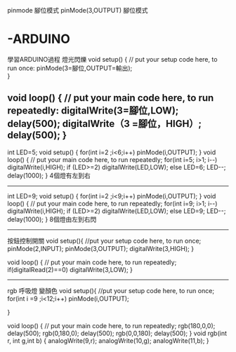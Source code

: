 pinmode 腳位模式
pinMode(3,OUTPUT) 腳位模式
# -ARDUINO
學習ARDUINO過程
燈光閃爍
void setup() {
  // put your setup code here, to run once:
  pinMode(3=腳位,OUTPUT=輸出);  
}

void loop() {
  // put your main code here, to run repeatedly:
  digitalWrite(3=腳位,LOW);
  delay(500);
  digitalWrite（3 =腳位，HIGH）;
  delay(500);
}
------------------------- 
int LED=5;
void setup() {
  for(int i=2 ;i<6;i++)
   pinMode(i,OUTPUT);
}
void loop() {
  // put your main code here, to run repeatedly;
  for(int i=5; i>1; i--)
    digitalWrite(i,HIGH);
  if (LED>=2)
    digitalWrite(LED,LOW);
  else
     LED=6;
  LED--;
  delay(1000);
}
4個燈有左到右
- - - - - - - - - - - - - - - 
int LED=9;
void setup() {
  for(int i=2 ;i<9;i++)
   pinMode(i,OUTPUT);
}
void loop() {
  // put your main code here, to run repeatedly;
  for(int i=9; i>1; i--)
    digitalWrite(i,HIGH);
  if (LED>=2)
    digitalWrite(LED,LOW);
  else
     LED=9;
  LED--;
  delay(1000);
}
8個燈由左到右閃
- - - - - - - - -- - - - - - - -- 
按鈕控制開關
void setup(){
  //put your setup code here, to run once;
  pinMode(2,INPUT);
  pinMode(3,OUTPUT);
  digitalWrite(3,HIGH);
}

void loop() {
  // put your main code here, to run repeatedly;
 if(digitalRead(2)==0)
    digitalWrite(3,LOW);
}
- - - - - - - - - - - - - - - - - -
rgb 呼吸燈 變顏色
void setup(){
  //put your setup code here, to run once;
for(int i =9 ;i<12;i++)
pinMode(i,OUTPUT);

}

void loop() {
  // put your main code here, to run repeatedly;
rgb(180,0,0);
delay(500);
rgb(0,180,0);
delay(500);
rgb(0,0,180);
delay(500);
}
    void rgb(int r, int g,int b)
{
 analogWrite(9,r);
 analogWrite(10,g);
 analogWrite(11,b);
}

